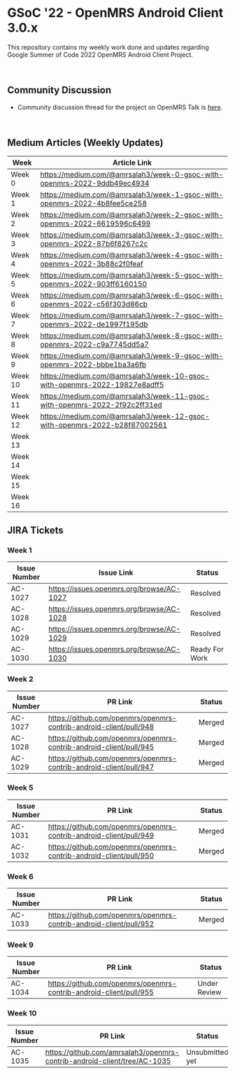 # GSoC '22 - OpenMRS Android Client 3.0.x
This repository contains my weekly work done and updates regarding Google Summer of Code 2022 OpenMRS Android Client Project.

<br>

## Community Discussion 

* Community discussion thread for the project on OpenMRS Talk is [here](https://talk.openmrs.org/t/gsoc-2022-android-project-discussion/36811/).

<br>

## Medium Articles (Weekly Updates)


|    Week     |      Article Link   |
|-------------------|---------------------|
|Week 0|https://medium.com/@amrsalah3/week-0-gsoc-with-openmrs-2022-9ddb49ec4934|
|Week 1|https://medium.com/@amrsalah3/week-1-gsoc-with-openmrs-2022-4b8fee5ce258|
|Week 2|https://medium.com/@amrsalah3/week-2-gsoc-with-openmrs-2022-6619596c6499|
|Week 3|https://medium.com/@amrsalah3/week-3-gsoc-with-openmrs-2022-87b6f8267c2c|
|Week 4|https://medium.com/@amrsalah3/week-4-gsoc-with-openmrs-2022-3b88c2f0feaf|
|Week 5|https://medium.com/@amrsalah3/week-5-gsoc-with-openmrs-2022-903ff6160150|
|Week 6|https://medium.com/@amrsalah3/week-6-gsoc-with-openmrs-2022-c56f303d86cb|
|Week 7|https://medium.com/@amrsalah3/week-7-gsoc-with-openmrs-2022-de1997f195db|
|Week 8|https://medium.com/@amrsalah3/week-8-gsoc-with-openmrs-2022-c9a7745dd5a7|
|Week 9|https://medium.com/@amrsalah3/week-9-gsoc-with-openmrs-2022-bbbe1ba3a6fb|
|Week 10|https://medium.com/@amrsalah3/week-10-gsoc-with-openmrs-2022-19827e8adff5|
|Week 11|https://medium.com/@amrsalah3/week-11-gsoc-with-openmrs-2022-2f92c2ff31ed|
|Week 12|https://medium.com/@amrsalah3/week-12-gsoc-with-openmrs-2022-b28f87002561|
|Week 13||
|Week 14||
|Week 15||
|Week 16||



## JIRA Tickets

### Week 1

|    Issue Number     |     Issue Link    |      Status        |
|-------------------|---------------------------|--------------------|
|AC-1027|https://issues.openmrs.org/browse/AC-1027 | Resolved |
|AC-1028|https://issues.openmrs.org/browse/AC-1028 | Resolved |
|AC-1029|https://issues.openmrs.org/browse/AC-1029 | Resolved |
|AC-1030|https://issues.openmrs.org/browse/AC-1030 | Ready For Work |

### Week 2

|    Issue Number     |     PR Link    |      Status        |
|-------------------|---------------------------|--------------------|
|AC-1027|https://github.com/openmrs/openmrs-contrib-android-client/pull/948 | Merged |
|AC-1028|https://github.com/openmrs/openmrs-contrib-android-client/pull/945 | Merged |
|AC-1029|https://github.com/openmrs/openmrs-contrib-android-client/pull/947 | Merged |


### Week 5

|    Issue Number     |     PR Link    |      Status        |
|-------------------|---------------------------|--------------------|
|AC-1031|https://github.com/openmrs/openmrs-contrib-android-client/pull/949 | Merged |
|AC-1032|https://github.com/openmrs/openmrs-contrib-android-client/pull/950 | Merged |


### Week 6

|    Issue Number     |     PR Link    |      Status        |
|-------------------|---------------------------|--------------------|
|AC-1033|https://github.com/openmrs/openmrs-contrib-android-client/pull/952 | Merged |

### Week 9


|    Issue Number     |     PR Link    |      Status        |
|-------------------|---------------------------|--------------------|
|AC-1034|https://github.com/openmrs/openmrs-contrib-android-client/pull/955 | Under Review |


### Week 10


|    Issue Number     |     PR Link    |      Status        |
|-------------------|---------------------------|--------------------|
|AC-1035|https://github.com/amrsalah3/openmrs-contrib-android-client/tree/AC-1035 | Unsubmitted yet |

